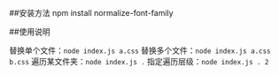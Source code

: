 ##安装方法
npm install normalize-font-family

##使用说明

替换单个文件：`node index.js a.css`
替换多个文件：`node index.js a.css b.css`
遍历某文件夹：`node index.js .`
指定遍历层级：`node index.js . 2`